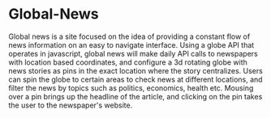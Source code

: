 # Global-News 
Global news is a site focused on the idea of providing a constant flow of news information on an easy to navigate interface. Using a globe API that operates in javascript, global news will make daily API calls to newspapers with location based coordinates, and configure a 3d rotating globe with news stories as pins in the exact location where the story centralizes. Users can spin the globe to certain areas to check news at different locations, and filter the news by topics such as politics, economics, health etc. Mousing over a pin brings up the headline of the article, and clicking on the pin takes the user to the newspaper's website. 
